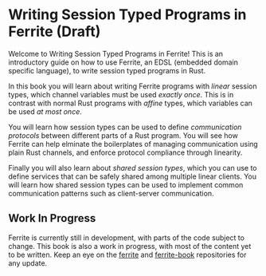 # Writing Session Typed Programs in Ferrite (Draft)

Welcome to Writing Session Typed Programs in Ferrite!
This is an introductory guide on how to use Ferrite,
an EDSL (embedded domain specific language),
to write session typed programs in Rust.

In this book you will learn about writing Ferrite programs
with _linear_ session types, which channel variables must be used
_exactly once_. This is in contrast with normal Rust programs with
_affine_ types, which variables can be used _at most once_.

You will learn how session types can be used to define
_communication protocols_ between different parts of a Rust program.
You will see how Ferrite can help elminate the boilerplates of managing
communication using plain Rust channels, and enforce protocol
compliance through linearity.

Finally you will also learn about _shared session types_, which
you can use to define services that can be safely shared among
multiple linear clients. You will learn how shared session types
can be used to implement common communication patterns
such as client-server communication.


## Work In Progress

Ferrite is currently still in development, with parts of the code subject
to change. This book is also a work in progress, with most of the content
yet to be written. Keep an eye on the
[ferrite](https://github.com/maybevoid/ferrite)
and [ferrite-book](https://github.com/maybevoid/ferrite-book) repositories
for any update.